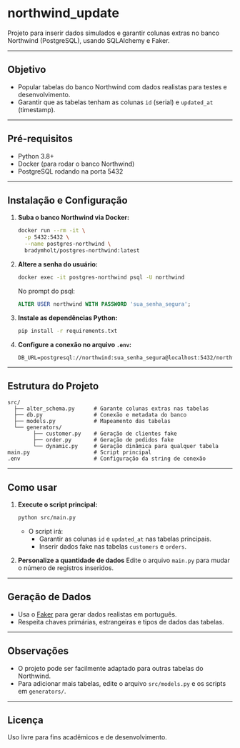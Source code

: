 # northwind_update

Projeto para inserir dados simulados e garantir colunas extras no banco Northwind (PostgreSQL), usando SQLAlchemy e Faker.

---

## Objetivo

- Popular tabelas do banco Northwind com dados realistas para testes e desenvolvimento.
- Garantir que as tabelas tenham as colunas `id` (serial) e `updated_at` (timestamp).

---

## Pré-requisitos

- Python 3.8+
- Docker (para rodar o banco Northwind)
- PostgreSQL rodando na porta 5432

---

## Instalação e Configuração

1. **Suba o banco Northwind via Docker:**

   ```sh
   docker run --rm -it \
     -p 5432:5432 \
     --name postgres-northwind \
     bradymholt/postgres-northwind:latest
   ```

2. **Altere a senha do usuário:**

   ```sh
   docker exec -it postgres-northwind psql -U northwind
   ```

   No prompt do psql:
   ```sql
   ALTER USER northwind WITH PASSWORD 'sua_senha_segura';
   ```

3. **Instale as dependências Python:**

   ```sh
   pip install -r requirements.txt
   ```

4. **Configure a conexão no arquivo `.env`:**

   ```
   DB_URL=postgresql://northwind:sua_senha_segura@localhost:5432/northwind
   ```

---

## Estrutura do Projeto

```
src/
  ├── alter_schema.py      # Garante colunas extras nas tabelas
  ├── db.py                # Conexão e metadata do banco
  ├── models.py            # Mapeamento das tabelas
  └── generators/
        ├── customer.py    # Geração de clientes fake
        ├── order.py       # Geração de pedidos fake
        └── dynamic.py     # Geração dinâmica para qualquer tabela
main.py                    # Script principal
.env                       # Configuração da string de conexão
```

---

## Como usar

1. **Execute o script principal:**

   ```sh
   python src/main.py
   ```

   - O script irá:
     - Garantir as colunas `id` e `updated_at` nas tabelas principais.
     - Inserir dados fake nas tabelas `customers` e `orders`.

2. **Personalize a quantidade de dados**
   Edite o arquivo `main.py` para mudar o número de registros inseridos.

---

## Geração de Dados

- Usa o [Faker](https://faker.readthedocs.io/) para gerar dados realistas em português.
- Respeita chaves primárias, estrangeiras e tipos de dados das tabelas.

---

## Observações

- O projeto pode ser facilmente adaptado para outras tabelas do Northwind.
- Para adicionar mais tabelas, edite o arquivo `src/models.py` e os scripts em `generators/`.

---

## Licença

Uso livre para fins acadêmicos e de desenvolvimento.